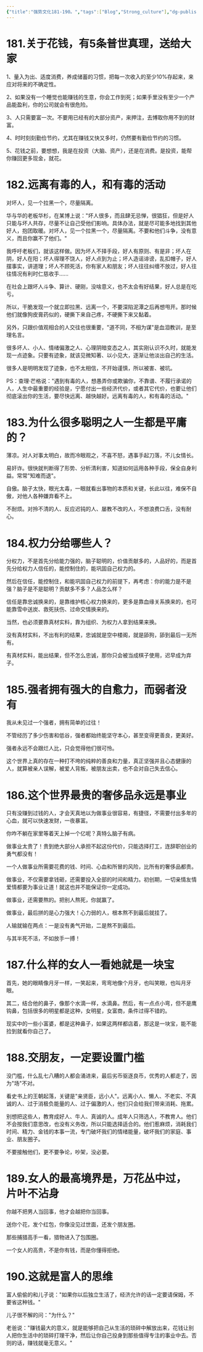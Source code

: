 ```yaml
---
{"title":"强势文化181-190。","tags":["Blog","Strong_culture"],"dg-publish":true,"dg-note-icon":5,"permalink":"/🌓Interest_兴趣/Exalt/强势文化/19强势文化181-190/","dgPassFrontmatter":true,"noteIcon":5,"created":"2024-09-18T19:10:37.484+08:00","updated":"2024-09-19T10:52:43.177+08:00"}
---
```


# 181.关于花钱，有5条普世真理，送给大家

1、量入为出、适度消费，养成储蓄的习惯，把每一次收入的至少10%存起来，来应对将来的不确定性。

2、如果没有一个睡觉也能赚钱的生意，你会工作到死；如果手里没有至少一个产品能盈利，你的公司就会有很危险。

3、人只需要富一次。不要用已经有的大部分资产，来押注，去博取你用不到的财富。

4、时时刻刻勤俭节约，尤其在赚钱又快又多时，仍然要有勤俭节约的习惯。

5、花钱之前，要想想，我是在投资（大脑、资产），还是在消费。是投资，能帮你赚回更多现金，就花。

# 182.远离有毒的人，和有毒的活动

对坏人，见一个拉黑一个，尽量隔离。

华与华的老板华杉，在某博上说："坏人很多，而且肆无忌惮，很猖狂，但是好人只能与坏人共存，尽量不让自己受他们影响。具体办法，就是尽可能多地找到其他好人，抱团取暖。对坏人，见一个拉黑一个，尽量隔离。不要和他们斗争，没有意义，而且你赢不了他们。"

我呼吁老板们，就该这样做。因为坏人不择手段，好人有原则、有是非；坏人在阴，好人在阳；坏人得理不饶人，好人点到为止；坏人造谣诽谤，乱扣帽子，好人摆事实，讲道理；坏人不顾死活，你有家人和朋友；坏人往往纠缠不放过，好人往往情况有利时仁慈收手......

在社会上跟坏人斗争、算计、硬刚，没啥意义，也不太会有好结果，好人总是在吃亏。

所以，干脆发现一个就立即拉黑、远离一个，不要深陷泥潭之后再想甩开。那时候他们就像狗皮膏药似的，硬撕下来自己疼，不硬撕下来又黏着。

另外，只跟价值观相合的人交往也很重要，"道不同，不相为谋"是血泪教训，是至理名言。

很多坏人、小人、情绪偏激之人、心理阴暗变态之人，其实刚认识不久时，就能发现一点迹象。只要有迹象，就该见微知著、以小见大，逐渐让他淡出自己的生活。

很多人是明明发现了迹象，也不太相信，不开始谨慎，所以被害、被坑。

PS：查理·芒格说："遇到有毒的人，想愚弄你或欺骗你，不靠谱、不履行承诺的人，人生中最重要的经验是，宁愿付出一些经济代价，或者其它代价，也要让他们彻底滚出你的生活，要尽快远离、越快越好。远离有毒的人，和有毒的活动。"

# 183.为什么很多聪明之人一生都是平庸的？

薄凉。对人对事太明白，故而冷眼观之，不喜不怒，遇事手起刀落，不儿女情长。

易奸诈。很快就判断得了形势、分析清利害，知道如何运用各种手段，保全自身利益。常常"知难而退"。

自傲。脑子太快，眼光太毒，一眼就看出事物的本质和关键，长此以往，难保不自傲，对他人各种嫌弃看不上。

不耐烦。对拎不清的人、反应迟钝的人、屡教不改的人，不想浪费口舌，没有耐心。

# 184.权力分给哪些人？

分权力，不是首先分给能力强的，脑子聪明的，价值贡献多的，人品好的，而是首先分给权力人信任的，能控制住的，能巩固自己权力的。

然后在信任，能控制住，和能巩固自己权力的前提下，再考虑：你的能力是不是强？脑子是不是聪明？贡献多不多？人品怎么样？

信任是靠忠诚换来的，是靠维护核心权力换来的，更多是靠血缘关系换来的，也可能靠雪中送炭、救死扶伤、过命交情换来的。

当然，也必须要靠真材实料，靠为组织、为权力人拿到结果来换。

没有真材实料，不出有利的结果，忠诚就是空中楼阁，就是舔狗，舔到最后一无所有。

有真材实料，能出结果，但不怎么忠诚，那你只会被当成棋子使用，迟早成为弃子。

# 185.强者拥有强大的自愈力，而弱者没有

我从未见过一个强者，拥有简单的过往！

不管经历了多少伤害和低谷，强者都始终能坚守本心，甚至变得更善良，更美好。

强者永远不会跟烂人比，只会觉得他们很可怜。

这个世界上真的存在一种打不垮的纯粹的善良和力量，真正坚强并且心态健康的人，就算被亲人误解，被爱人背叛，被朋友出卖，也不会对自己失去信心。

# 186.这个世界最贵的奢侈品永远是事业

只有没赚到过钱的人，才会天真地以为做事业很容易，有捷径，不需要付出多年的心血，就可以快速发财，一夜暴富。

你咋不躺在家里等着天上掉一个亿呢？真特么脑子有病。

做事业太贵了！贵到绝大部分人承担不起这份代价，只能选择打工，连辞职创业的勇气都没有！

一个人做事业所需要花费的钱、时间、心血和所冒的风险，比所有的奢侈品都贵。

做事业，不仅需要拿钱砸，还需要投入全部的时间和精力。初创期，一切亲情友情爱情都要为事业让道！就这也并不能保证你一定成功。

做事业，还需要熬的。把别人熬死，你就赢了。

做事业，最后拼的是心力强大！心力弱的人，根本熬不到最后就挂了。

人输就输在两点：一是没有勇气开始，二是熬不到最后。

与其半死不活，不如放手一搏！

# 187.什么样的女人一看她就是一块宝

首先，她的眼睛像月牙一样，一笑起来，弯弯地像个月牙，也叫笑眼，也叫月牙眼。

其二，结合他的鼻子，像那个水滴一样，水滴鼻。然后，有一点点小弯，但不是鹰钩鼻，包括很多的明星都是这种，女明星，女富商，条件过得不错的。

现实中的一些小富婆，都是这种鼻子，如果这两样都店着，那这是一块宝，能不能捡到就看你自己了。

# 188.交朋友，一定要设置门槛

没门槛，什么乱七八糟的人都会涌进来，最后劣币驱逐良币，优秀的人都走了，因为"场"不对。

看史书上的王朝起落，关键是"亲贤臣，远小人"。远离小人、懒人、不老实、不真诚的人、过于消极负能量的人、过于偏激的人，他们只会给我们带来消耗、拖累。

别想把这些人，教育成好人、牛人、真诚的人。成年人只筛选人，不教育人。他们不会按我们意思改，也没有义务改，所以只能选择适合的。他们惹麻烦，消耗我们时间、精力、金钱的本事一流，专门破坏我们的情绪能量，破坏我们的家庭、事业、朋友圈子。

不要接触他们，更不要争论，吵架，没必要。

# 189.女人的最高境界是，万花丛中过，片叶不沾身

你越不把男人当回事，他才会越把你当回事。

送你个花，发个红包，你像没见过世面，还发个朋友圈。

那些捕猎高手一看，猎物进入了包围圈。

一个女人的高贵，不是你有钱，而是你懂得拒绝。

# 190.这就是富人的思维

富人偷偷的和儿子说："如果你以后独立生活了，经济允许的话一定要请保姆，不要省这种钱。"

儿子很不解的问："为什么？"

老爸说："赚钱最大的意义，就是能够把自己从生活的琐碎中解放出来，花钱让别人把你生活中的琐碎打理干净，然后让你自己投身到那些值得专注的事业中去。否则的话，赚钱就毫无意义。"

